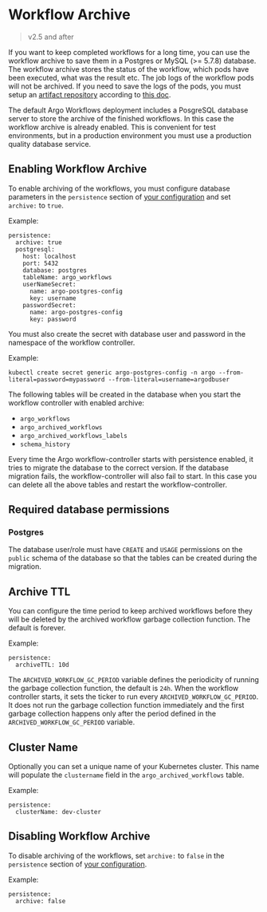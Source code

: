 # Workflow Archive

> v2.5 and after

If you want to keep completed workflows for a long time, you can use the workflow archive to save them in a Postgres or MySQL (>= 5.7.8) database. 
The workflow archive stores the status of the workflow, which pods have been executed, what was the result etc. 
The job logs of the workflow pods will not be archived. 
If you need to save the logs of the pods, you must setup an [artifact repository](artifact-repository-ref.md) according to [this doc](configure-artifact-repository.md).

The default Argo Workflows deployment includes a PosgreSQL database server to store the archive of the finished workflows.
In this case the workflow archive is already enabled.
This is convenient for test environments, but in a production environment you must use a production quality database service.

## Enabling Workflow Archive
To enable archiving of the workflows, you must configure database parameters in the `persistence` section of [your configuration](workflow-controller-configmap.yaml) and set `archive:` to `true`.

Example:

    persistence: 
      archive: true
      postgresql:
        host: localhost
        port: 5432
        database: postgres
        tableName: argo_workflows
        userNameSecret:
          name: argo-postgres-config
          key: username
        passwordSecret:
          name: argo-postgres-config
          key: password

You must also create the secret with database user and password in the namespace of the workflow controller.

Example:

    kubectl create secret generic argo-postgres-config -n argo --from-literal=password=mypassword --from-literal=username=argodbuser

The following tables will be created in the database when you start the workflow controller with enabled archive:

* `argo_workflows`
* `argo_archived_workflows`
* `argo_archived_workflows_labels`
* `schema_history`

Every time the Argo workflow-controller starts with persistence enabled, it tries to migrate the database to the correct version. If the database migration fails, the workflow-controller will also fail to start. In this case you can delete all the above tables and restart the workflow-controller.

## Required database permissions

### Postgres

The database user/role must have `CREATE` and `USAGE` permissions on the `public` schema of the database so that the tables can be created during the migration.

## Archive TTL
You can configure the time period to keep archived workflows before they will be deleted by the archived workflow garbage collection function. 
The default is forever.

Example:

    persistence: 
      archiveTTL: 10d


The `ARCHIVED_WORKFLOW_GC_PERIOD` variable defines the periodicity of running the garbage collection function, the default is `24h`.
When the workflow controller starts, it sets the ticker to run every `ARCHIVED_WORKFLOW_GC_PERIOD`. 
It does not run the garbage collection function immediately and the first garbage collection happens only after the period defined in the `ARCHIVED_WORKFLOW_GC_PERIOD` variable.


## Cluster Name

Optionally you can set a unique name of your Kubernetes cluster. This name will populate the `clustername` field in the `argo_archived_workflows` table.

Example:

    persistence: 
      clusterName: dev-cluster


## Disabling Workflow Archive
To disable archiving of the workflows, set `archive:` to  `false` in the `persistence` section of [your configuration](workflow-controller-configmap.yaml).

Example: 

    persistence: 
      archive: false
